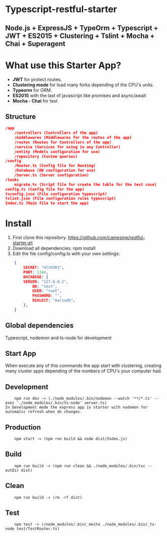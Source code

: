 # Typescript-restful-starter
Node.js + ExpressJS + TypeOrm + Typescript + JWT + ES2015 + Clustering + Tslint + Mocha + Chai + Superagent
------------
# What use this Starter App?
- **JWT** for protect routes.
- **Clustering mode** for load many forks depending of the CPU's units.
- **Typeorm** for ORM.
- **ES2015** with the last of javascript like promises and async/await
- **Mocha - Chai** for test

## Structure
```json
/app
	/controllers (Controllers of the app)
	/middlewares (Middlewares for the routes of the app)
	/routes (Routes for Controllers of the app)
	/service (Services for using in any Controller)
	/entity (Models configuration for use)
	/repository (Custom queries)
/config
	/Router.ts (Config file for Routing)
	/Database (DB configuration for use)
	/Server.ts (Server configuration)
/tasks
	migrate.ts (Script file for create the table for the test case)
config.ts (Config file for the app)
tsconfig.json (File configuration typescript)
tslint.json (File configuration rules typescript)
Index.ts (Main file to start the app)
```
# Install
1. First clone this repository.
		https://github.com/camesine/restful-starter.git
2. Download all dependencies.
		npm install
3. Edit the file config/config.ts with your own settings:
```json
	{
		SECRET: "HltH3R3",
		PORT: 1344,
		DATABASE: {
		SERVER: "127.0.0.1",
			DB: "test",
			USER: "root",
			PASSWORD: "",
			DIALECT: "mariadb",
		},
	}
```
## Global dependencies
Typescript, nodemon and ts-node for development
## Start App
When execute any of this commands the app start with clustering, creating many cluster apps depending of the numbers of CPU's your computer had.
## Development
		npm run dev -> (./node_modules/.bin/nodemon --watch '**/*.ts' --exec './node_modules/.bin/ts-node' server.ts)
	In Development mode the express app is starter with nodemon for automatic refresh when do changes.
## Production
		npm start -> (npm run build && node dist/Index.js)
## Build
		npm run build -> (npm run clean && ./node_modules/.bin/tsc --outDir dist)
## Clean
		npm run build -> (rm -rf dist)
## Test
		npm test -> (/node_modules/.bin/_mocha ./node_modules/.bin/_ts-node test/TestRouter.ts)
